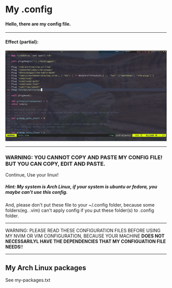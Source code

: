 # My .config

#### Hello, there are my config file.

---

#### Effect (partial):

![](https://raw.githubusercontent.com/KiteAB/.config/master/screenshots/1.png)

---

### WARNING: YOU CANNOT COPY AND PASTE MY CONFIG FILE! BUT YOU CAN COPY, EDIT AND PASTE.

Continue, Use your linux!

##### Hint: My system is Arch Linux, if your system is ubuntu or fedora, you maybe can't use this config.

And, please don't put these file to your ~/.config folder, because some folders(eg. .vim) can't apply config if you put these folder(s) to .config folder.

---

WARNING: PLEASE READ THESE CONFIGURATION FILES BEFORE USING MY NVIM OR VIM CONFIGURATION, BECAUSE YOUR MACHINE **DOES NOT NECESSARILYL HAVE THE DEPENDENCIES THAT MY CONFIGUATION FILE NEEDS**!!

---

## My Arch Linux packages

See my-packages.txt
